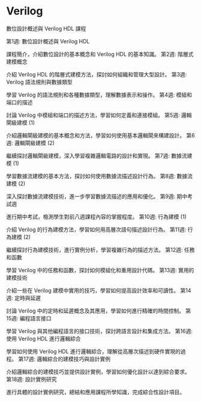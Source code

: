 # Verilog
數位設計概述與 Verilog HDL 課程

第1週: 數位設計概述與 Verilog HDL

課程簡介，介紹數位設計的基本概念和 Verilog HDL 的基本知識。
第2週: 階層式建模概念

介紹 Verilog HDL 的階層式建模方法，探討如何組織和管理大型設計。
第3週: Verilog 語法規則與數據類型

學習 Verilog 的語法規則和各種數據類型，理解數據表示和操作。
第4週: 模組和端口的描述

討論 Verilog 中模組和端口的描述方法，學習如何定義和連接模組。
第5週: 邏輯閘級建模 (1)

介紹邏輯閘級建模的基本概念和方法，學習如何使用基本邏輯閘來構建設計。
第6週: 邏輯閘級建模 (2)

繼續探討邏輯閘級建模，深入學習複雜邏輯電路的設計和實現。
第7週: 數據流建模 (1)

學習數據流建模的基本方法，探討如何使用數據流描述設計行為。
第8週: 數據流建模 (2)

深入探討數據流建模技術，進一步學習數據流描述的應用和優化。
第9週: 期中考試週

進行期中考試，檢測學生對前八週課程內容的掌握程度。
第10週: 行為建模 (1)

介紹 Verilog 的行為建模方法，學習如何用高層次語句描述設計行為。
第11週: 行為建模 (2)

繼續探討行為建模技術，進行實例分析，學習複雜行為的描述方法。
第12週: 任務和函數

學習 Verilog 中的任務和函數，探討如何模組化和重用設計代碼。
第13週: 實用的建模技術

介紹一些在 Verilog 建模中實用的技巧，學習如何提高設計效率和可讀性。
第14週: 定時與延遲

討論 Verilog 中的定時和延遲概念及其應用，學習如何進行精確的時間控制。
第15週: 編程語言接口

學習 Verilog 與其他編程語言的接口技術，探討跨語言設計和集成方法。
第16週: 使用 Verilog HDL 進行邏輯綜合

學習如何使用 Verilog HDL 進行邏輯綜合，理解從高層次描述到硬件實現的過程。
第17週: 邏輯綜合的建模技巧與設計實例

介紹邏輯綜合的建模技巧並提供設計實例，學習如何優化設計以達到綜合要求。
第18週: 設計實例研究

進行具體的設計實例研究，總結和應用課程所學知識，完成綜合性設計項目。
